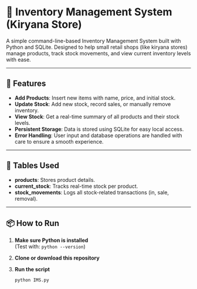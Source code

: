 # 🛒 Inventory Management System (Kiryana Store)

A simple command-line-based Inventory Management System built with Python and SQLite. Designed to help small retail shops (like kiryana stores) manage products, track stock movements, and view current inventory levels with ease.

---

## 🚀 Features

- **Add Products**: Insert new items with name, price, and initial stock.
- **Update Stock**: Add new stock, record sales, or manually remove inventory.
- **View Stock**: Get a real-time summary of all products and their stock levels.
- **Persistent Storage**: Data is stored using SQLite for easy local access.
- **Error Handling**: User input and database operations are handled with care to ensure a smooth experience.

---

## 🧾 Tables Used

- **products**: Stores product details.
- **current_stock**: Tracks real-time stock per product.
- **stock_movements**: Logs all stock-related transactions (in, sale, removal).

---

## 📦 How to Run

1. **Make sure Python is installed**  
   (Test with: `python --version`)

2. **Clone or download this repository**

3. **Run the script**  
   ```bash
   python IMS.py
